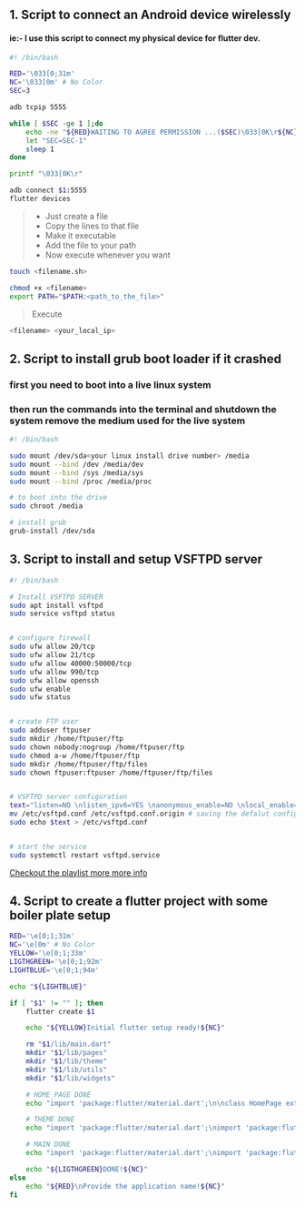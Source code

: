 ## 1. Script to connect an Android device wirelessly
#### ie:- I use this script to connect my physical device for flutter dev.
```sh
#! /bin/bash

RED='\033[0;31m'
NC='\033[0m' # No Color
SEC=3

adb tcpip 5555

while [ $SEC -ge 1 ];do
    echo -ne "${RED}WAITING TO AGREE PERMISSION ...($SEC)\033[0K\r${NC}"
    let "SEC=SEC-1"
    sleep 1
done

printf "\033[0K\r"

adb connect $1:5555
flutter devices


```
> - Just create a file<br>
> - Copy the lines to that file<br>
> - Make it executable<br>
> - Add the file to your path<br>
> - Now execute whenever you want<br>


```sh
touch <filename.sh>
```
```sh
chmod +x <filename>
export PATH="$PATH:<path_to_the_file>"
```
> Execute
``` sh
<filename> <your_local_ip>
```
## 2. Script to install grub boot loader if it crashed
### first you need to boot into a live linux system
### then run the commands into the terminal and shutdown the system remove the medium used for the live system

```sh
#! /bin/bash

sudo mount /dev/sda<your linux install drive number> /media
sudo mount --bind /dev /media/dev
sudo mount --bind /sys /media/sys
sudo mount --bind /proc /media/proc

# to boot into the drive
sudo chroot /media

# install grub
grub-install /dev/sda


```

## 3. Script to install and setup VSFTPD server

```sh
#! /bin/bash

# Install VSFTPD SERVER
sudo apt install vsftpd
sudo service vsftpd status


# configure firewall
sudo ufw allow 20/tcp
sudo ufw allow 21/tcp
sudo ufw allow 40000:50000/tcp
sudo ufw allow 990/tcp
sudo ufw allow openssh
sudo ufw enable
sudo ufw status


# create FTP user
sudo adduser ftpuser
sudo mkdir /home/ftpuser/ftp
sudo chown nobody:nogroup /home/ftpuser/ftp
sudo chmod a-w /home/ftpuser/ftp
sudo mkdir /home/ftpuser/ftp/files
sudo chown ftpuser:ftpuser /home/ftpuser/ftp/files


# VSFTPD server configuration
text="listen=NO \nlisten_ipv6=YES \nanonymous_enable=NO \nlocal_enable=YES \nwrite_enable=YES \nlocal_umask=022 \ndirmessage_enable=YES \nuse_localtime=YES \nxferlog_enable=YES \nconnect_from_port_20=YES \nchroot_local_user=YES \nsecure_chroot_dir=/var/run/vsftpd/empty \npam_service_name=vsftpd \nforce_dot_files=YES \npasv_min_port=40000 \npasv_max_port=50000 \nuser_sub_token=$USER \nlocal_root=/home/$USER/ftp"
mv /etc/vsftpd.conf /etc/vsftpd.conf.origin # saving the defalut configuration to new file
sudo echo $text > /etc/vsftpd.conf


# start the service
sudo systemctl restart vsftpd.service
```

[Checkout the playlist more more info](https://www.youtube.com/playlist?list=PLeiTQKKRIIRoKMuCrsb80Rx2E1F2g6RbT)
<br>

## 4. Script to create a flutter project with some boiler plate setup

```sh
RED='\e[0;1;31m'
NC='\e[0m' # No Color
YELLOW='\e[0;1;33m'
LIGTHGREEN='\e[0;1;92m'
LIGHTBLUE='\e[0;1;94m'

echo "${LIGHTBLUE}"

if [ "$1" != "" ]; then
    flutter create $1

    echo "${YELLOW}Initial flutter setup ready!${NC}"

    rm "$1/lib/main.dart"
    mkdir "$1/lib/pages"
    mkdir "$1/lib/theme"
    mkdir "$1/lib/utils"
    mkdir "$1/lib/widgets"

    # HOME_PAGE DONE
    echo "import 'package:flutter/material.dart';\n\nclass HomePage extends StatelessWidget {\n  const HomePage({Key? key}) : super(key: key);\n\n  @override\n  Widget build(BuildContext context) {\n    return Scaffold();\n  }\n}" > "$1/lib/pages/home_page.dart"

    # THEME DONE
    echo "import 'package:flutter/material.dart';\nimport 'package:flutter/services.dart';\n\nclass MyThemes {\n  static final darkTheme = ThemeData(\n    brightness: Brightness.dark,\n    primarySwatch: Colors.indigo,\n    scaffoldBackgroundColor: Colors.grey.shade900,\n    appBarTheme: AppBarTheme(\n      elevation: 0,\n      centerTitle: true,\n      foregroundColor: Colors.white,\n      backgroundColor: Colors.grey.shade900,\n      systemOverlayStyle: SystemUiOverlayStyle(\n        statusBarColor: Colors.grey.shade900,\n        statusBarIconBrightness: Brightness.light,\n      ),\n    ),\n  );\n  static final lightTheme = ThemeData(\n    brightness: Brightness.light,\n    primarySwatch: Colors.indigo,\n    scaffoldBackgroundColor: Colors.grey.shade100,\n    appBarTheme: AppBarTheme(\n      elevation: 0,\n      centerTitle: true,\n      foregroundColor: Colors.black,\n      backgroundColor: Colors.grey.shade100,\n      systemOverlayStyle: SystemUiOverlayStyle(\n        statusBarColor: Colors.grey.shade100,\n        statusBarIconBrightness: Brightness.dark,\n      ),\n    ),\n  );\n}"  > "$1/lib/theme/theme.dart"

    # MAIN DONE
    echo "import 'package:flutter/material.dart';\nimport 'package:flutter/services.dart';\nimport 'package:$1/theme/theme.dart';\nimport 'package:$1/pages/home_page.dart';\n\n\nmain() {\n  WidgetsFlutterBinding.ensureInitialized();\n  SystemChrome.setPreferredOrientations([DeviceOrientation.portraitUp]);\n  return runApp(const App());\n}\n\nclass App extends StatelessWidget {\n  const App({Key? key}) : super(key: key);\n\n  @override\n  Widget build(BuildContext context) {\n    return MaterialApp(\n      debugShowCheckedModeBanner: false,\n      theme: MyThemes.lightTheme,\n      darkTheme: MyThemes.darkTheme,\n      home: HomePage(),\n    );\n  }\n}" > "$1/lib/main.dart"

    echo "${LIGTHGREEN}DONE!${NC}"
else
    echo "${RED}\nProvide the application name!${NC}"
fi

```
<br>
